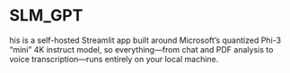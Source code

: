 # SLM_GPT
his is a self-hosted Streamlit app built around Microsoft’s quantized Phi-3 “mini” 4K instruct model, so everything—from chat and PDF analysis to voice transcription—runs entirely on your local machine.
